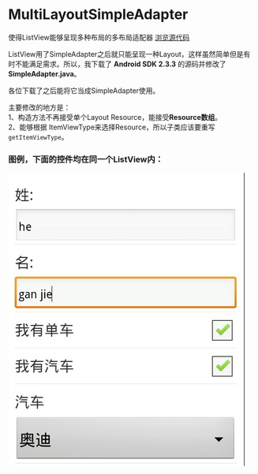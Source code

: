 ﻿MultiLayoutSimpleAdapter
========================

使得ListView能够呈现多种布局的多布局适配器 [浏览源代码](/MultiLayoutSimpleAdapter.java)

ListView用了SimpleAdapter之后就只能呈现一种Layout，这样虽然简单但是有时不能满足需求。所以，我下载了 **Android SDK 2.3.3** 的源码并修改了 **SimpleAdapter.java**。

各位下载了之后能将它当成SimpleAdapter使用。  

主要修改的地方是：  
1、构造方法不再接受单个Layout Resource，能接受**Resource数组**。  
2、能够根据 ItemViewType来选择Resource，所以子类应该要重写 `getItemViewType`。

### 图例，下面的控件均在同一个ListView内：
![例子](https://github.com/HeGanjie/MultiLayoutSimpleAdapter/blob/master/example.png?raw=true "三种自定义布局")
